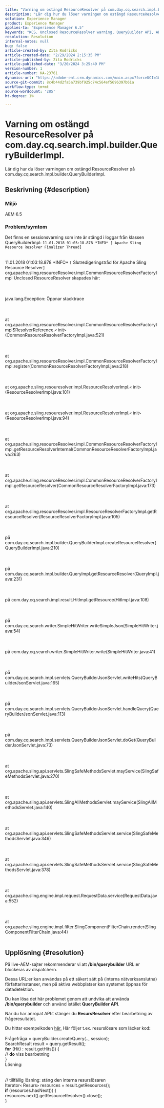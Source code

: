 ```yaml
---
title: "Varning om ostängd ResourceResolver på com.day.cq.search.impl.builder.QueryBuilderImpl."
description: "Lär dig hur du löser varningen om ostängd ResourceResolver på com.day.cq.search.impl.builder.QueryBuilderImpl."
solution: Experience Manager
product: Experience Manager
applies-to: "Experience Manager 6.5"
keywords: "KCS, Unclosed ResourceResolver warning, QueryBuilder API, AEM 6.5"
resolution: Resolution
internal-notes: null
bug: false
article-created-by: Zita Rodricks
article-created-date: "2/29/2024 2:15:35 PM"
article-published-by: Zita Rodricks
article-published-date: "3/20/2024 3:25:49 PM"
version-number: 1
article-number: KA-23761
dynamics-url: "https://adobe-ent.crm.dynamics.com/main.aspx?forceUCI=1&pagetype=entityrecord&etn=knowledgearticle&id=3cffbcfd-0cd7-ee11-9079-6045bd006ce9"
source-git-commit: 8c4b44d2fa5a739bf925c74c564ef5696397b61a
workflow-type: tm+mt
source-wordcount: '285'
ht-degree: 1%

---
```


# Varning om ostängd ResourceResolver på com.day.cq.search.impl.builder.QueryBuilderImpl.


Lär dig hur du löser varningen om ostängd ResourceResolver på com.day.cq.search.impl.builder.QueryBuilderImpl.

## Beskrivning {#description}


### Miljö

AEM 6.5

### Problem/symtom

Det finns en sessionsvarning som inte är stängd i loggar från klassen QueryBuilderImpl: `11.01.2018 01:03:18.878 *INFO* [ Apache Sling Resource Resolver Finalizer Thread]`
<br><br><br>11.01.2018 01:03:18.878 \*INFO\* `[` Slutredigeringstråd för Apache Sling Resource Resolver`]`  org.apache.sling.resourceResolver.impl.CommonResourceResolverFactoryImpl Unclosed ResourceResolver skapades här: <br><br><br><br>java.lang.Exception: Öppnar stacktrace<br><br><br><br>at org.apache.sling.resourceResolver.impl.CommonResourceResolverFactoryImpl$ResolverReference.`<` init`>` (CommonResourceResolverFactoryImpl.java:521)<br><br><br><br>at org.apache.sling.resourceResolver.impl.CommonResourceResolverFactoryImpl.register(CommonResourceResolverFactoryImpl.java:218)<br><br><br><br>at org.apache.sling.resouresolver.impl.ResourceResolverImpl.`<` init`>` (ResourceResolverImpl.java:101)<br><br><br><br>at org.apache.sling.resouresolver.impl.ResourceResolverImpl.`<` init`>` (ResourceResolverImpl.java:94)<br><br><br><br>at org.apache.sling.resourceResolver.impl.CommonResourceResolverFactoryImpl.getResourceResolverInternal(CommonResourceResolverFactoryImpl.java:263)<br><br><br><br>at org.apache.sling.resourceResolver.impl.CommonResourceResolverFactoryImpl.getResourceResolver(CommonResourceResolverFactoryImpl.java:173)<br><br><br><br>at org.apache.sling.resourceResolver.impl.ResourceResolverFactoryImpl.getResourceResolver(ResourceResolverFactoryImpl.java:105)<br><br><br><br>på com.day.cq.search.impl.builder.QueryBuilderImpl.createResourceResolver(QueryBuilderImpl.java:210)<br><br><br><br>på com.day.cq.search.impl.builder.QueryImpl.getResourceResolver(QueryImpl.java:231)<br><br><br><br>på com.day.cq.search.impl.result.HitImpl.getResource(HitImpl.java:108)<br><br><br><br>på com.day.cq.search.writer.SimpleHitWriter.writeSimpleJson(SimpleHitWriter.java:54)<br><br><br><br>på com.day.cq.search.writer.SimpleHitWriter.write(SimpleHitWriter.java:41)<br><br><br><br>på com.day.cq.search.impl.servlets.QueryBuilderJsonServlet.writeHits(QueryBuilderJsonServlet.java:165)<br><br><br><br>på com.day.cq.search.impl.servlets.QueryBuilderJsonServlet.handleQuery(QueryBuilderJsonServlet.java:113)<br><br><br><br>på com.day.cq.search.impl.servlets.QueryBuilderJsonServlet.doGet(QueryBuilderJsonServlet.java:73)<br><br><br><br>at org.apache.sling.api.servlets.SlingSafeMethodsServlet.mayService(SlingSafeMethodsServlet.java:270)<br><br><br><br>at org.apache.sling.api.servlets.SlingAllMethodsServlet.mayService(SlingAllMethodsServlet.java:140)<br><br><br><br>at org.apache.sling.api.servlets.SlingSafeMethodsServlet.service(SlingSafeMethodsServlet.java:346)<br><br><br><br>at org.apache.sling.api.servlets.SlingSafeMethodsServlet.service(SlingSafeMethodsServlet.java:378)<br><br><br><br>at org.apache.sling.engine.impl.request.RequestData.service(RequestData.java:552)<br><br><br><br>at org.apache.sling.engine.impl.filter.SlingComponentFilterChain.render(SlingComponentFilterChain.java:44)<br><br>

## Upplösning {#resolution}


På live-AEM-sajter rekommenderar vi att <b>/bin/querybuilder</b> URL:er blockeras av dispatchern.

Dessa URL:er kan användas på ett säkert sätt på (interna nätverksanslutna) författarinstanser, men på aktiva webbplatser kan systemet öppnas för datadetektion.

Du kan lösa det här problemet genom att undvika att använda<b> /bin/querybuilder</b> och använd istället <b>QueryBuilder API</b>.

När du har anropat API:t stänger du <b>ResursResolver </b>efter bearbetning av frågeresultatet.

Du hittar exempelkoden [här.](https://github.com/Adobe-Consulting-Services/acs-aem-samples/blob/master/bundle/src/main/java/com/adobe/acs/samples/search/querybuilder/impl/SampleQueryBuilder.java#L195) Här följer t.ex. resurslösare som läcker kod:
<br> <br>Frågefråga = queryBuilder.createQuery(.., session);<br>SearchResult result = query.getResult();<br><b>for</b> (Hit) : result.getHits()) {<br>// <b>do</b> viss bearbetning<br>}<br>
Lösning:
<br> <br> <br>// tillfällig lösning: stäng den interna resurslösaren<br>Iterator`<` Resurs`>`  resources = result.getResources();<br><b>if</b> (resources.hasNext()) {<br>resources.next().getResourceResolver().close();<br>}